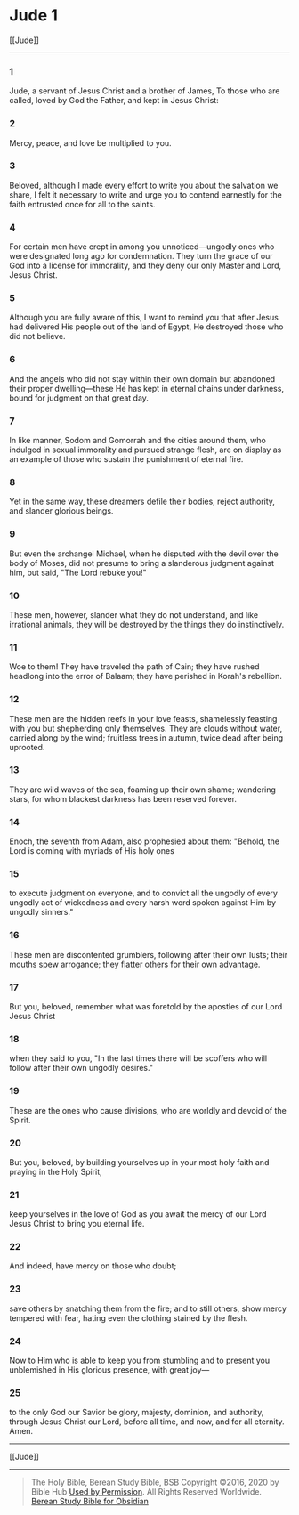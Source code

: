 # Jude 1

[[Jude]]

---

### 1
Jude, a servant of Jesus Christ and a brother of James, To those who are called, loved by God the Father, and kept in Jesus Christ:

### 2
Mercy, peace, and love be multiplied to you.

### 3
Beloved, although I made every effort to write you about the salvation we share, I felt it necessary to write and urge you to contend earnestly for the faith entrusted once for all to the saints.

### 4
For certain men have crept in among you unnoticed—ungodly ones who were designated long ago for condemnation. They turn the grace of our God into a license for immorality, and they deny our only Master and Lord, Jesus Christ.

### 5
Although you are fully aware of this, I want to remind you that after Jesus had delivered His people out of the land of Egypt, He destroyed those who did not believe.

### 6
And the angels who did not stay within their own domain but abandoned their proper dwelling—these He has kept in eternal chains under darkness, bound for judgment on that great day.

### 7
In like manner, Sodom and Gomorrah and the cities around them, who indulged in sexual immorality and pursued strange flesh, are on display as an example of those who sustain the punishment of eternal fire.

### 8
Yet in the same way, these dreamers defile their bodies, reject authority, and slander glorious beings.

### 9
But even the archangel Michael, when he disputed with the devil over the body of Moses, did not presume to bring a slanderous judgment against him, but said, "The Lord rebuke you!"

### 10
These men, however, slander what they do not understand, and like irrational animals, they will be destroyed by the things they do instinctively.

### 11
Woe to them! They have traveled the path of Cain; they have rushed headlong into the error of Balaam; they have perished in Korah's rebellion.

### 12
These men are the hidden reefs in your love feasts, shamelessly feasting with you but shepherding only themselves. They are clouds without water, carried along by the wind; fruitless trees in autumn, twice dead after being uprooted.

### 13
They are wild waves of the sea, foaming up their own shame; wandering stars, for whom blackest darkness has been reserved forever.

### 14
Enoch, the seventh from Adam, also prophesied about them: "Behold, the Lord is coming with myriads of His holy ones

### 15
to execute judgment on everyone, and to convict all the ungodly of every ungodly act of wickedness and every harsh word spoken against Him by ungodly sinners."

### 16
These men are discontented grumblers, following after their own lusts; their mouths spew arrogance; they flatter others for their own advantage.

### 17
But you, beloved, remember what was foretold by the apostles of our Lord Jesus Christ

### 18
when they said to you, "In the last times there will be scoffers who will follow after their own ungodly desires."

### 19
These are the ones who cause divisions, who are worldly and devoid of the Spirit.

### 20
But you, beloved, by building yourselves up in your most holy faith and praying in the Holy Spirit,

### 21
keep yourselves in the love of God as you await the mercy of our Lord Jesus Christ to bring you eternal life.

### 22
And indeed, have mercy on those who doubt;

### 23
save others by snatching them from the fire; and to still others, show mercy tempered with fear, hating even the clothing stained by the flesh.

### 24
Now to Him who is able to keep you from stumbling and to present you unblemished in His glorious presence, with great joy—

### 25
to the only God our Savior be glory, majesty, dominion, and authority, through Jesus Christ our Lord, before all time, and now, and for all eternity. Amen.

---

[[Jude]]

---

> The Holy Bible, Berean Study Bible, BSB
> Copyright &copy;2016, 2020 by Bible Hub
> [Used by Permission](https://berean.bible/terms.htm). All Rights Reserved Worldwide.
> [Berean Study Bible for Obsidian](https://github.com/gapmiss/berean-study-bible-for-obsidian)</small>

